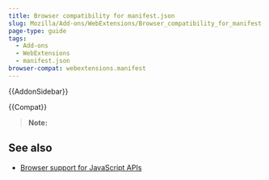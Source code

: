 ```yaml
---
title: Browser compatibility for manifest.json
slug: Mozilla/Add-ons/WebExtensions/Browser_compatibility_for_manifest.json
page-type: guide
tags:
  - Add-ons
  - WebExtensions
  - manifest.json
browser-compat: webextensions.manifest
---
```


{{AddonSidebar}}

{{Compat}}

> **Note:**

## See also

- [Browser support for JavaScript APIs](/en-US/docs/Mozilla/Add-ons/WebExtensions/Browser_support_for_JavaScript_APIs)
